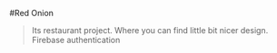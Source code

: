 #Red Onion
> Its restaurant project. Where you can find little bit nicer design.
> Firebase authentication
